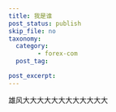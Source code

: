 ```yaml
---
title: 我是谁
post_status: publish
skip_file: no
taxonomy:
  category:
        - forex-com
  post_tag:

post_excerpt: 
---
```

雄风大大大大大大大大大大大大